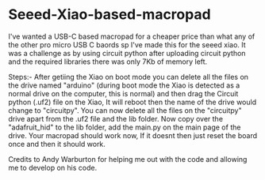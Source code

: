 # Seeed-Xiao-based-macropad
I've wanted a USB-C based macropad for a cheaper price than what any of the other pro micro USB C baords sp I've made this for the seeed xiao. It was a challenge as by using circuit python after uploading circuit python and the required libraries there was only 7Kb of memory left.


Steps:-
After getiing the Xiao on boot mode you can delete all the files on the drive named "arduino" (during boot mode the Xiao is detected as a normal drive on the computer, this is normal) and then drag the Circuit python (.uf2) file on the Xiao, It will reboot then the name of the drive would change to "circuitpy".
You can now delete all the files on the "circuitpy" drive apart from the .uf2 file and the lib folder. Now copy over the "adafruit_hid" to the lib folder, add the main.py on the main page of the drive. Your macropad should work now, If it doesnt then just reset the board once and then it should work.



Credits to Andy Warburton for helping me out with the code and allowing me to develop on his code.
